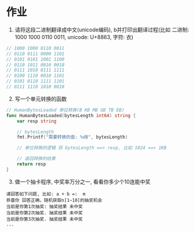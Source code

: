 # 作业

1. 请将这段二进制翻译成中文(unicode编码), b并打印出翻译过程(比如 二进制: 1000 1000 0110 0011, unicode: U+8863, 字符: 衣)

```go
// 1000 1000 0110 0011
// 0110 0111 0000 1101
// 0101 0101 1001 1100
// 0110 1011 0010 0010
// 0111 1010 0111 1111
// 0100 1110 0010 1101
// 0101 0110 1111 1101
// 0111 1110 1010 0010
```

2. 写一个单元转换的函数

```go
// HumanBytesLoaded 单位转换(B KB MB GB TB EB)
func HumanBytesLoaded(bytesLength int64) string {
    var resp string

    // bytesLength
    fmt.Printf("需要转换的值: %dB", bytesLength)

    // 单位转换的逻辑 将 bytesLength ==> resp, 比如 1024 ==> 1KB

    // 返回转换的结果
    return resp
}
```


3. 做一个抽卡程序, 中奖率万分之一, 看看你多少个10连能中奖
```
请回答如下问题, 比如: a + b =:  m
恭喜你 回答正确，随机获取n[1~10]的抽奖机会
当前是你第1次抽奖: 抽奖结果 未中奖  
当前是你第2次抽奖. 抽奖结果 未中奖
当前是你第3次抽奖. 抽奖结果 未中奖
...
```